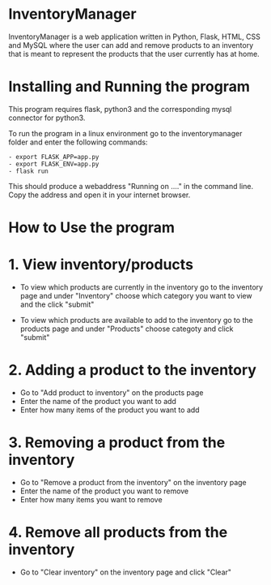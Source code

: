 # InventoryManager
InventoryManager is a web application written in Python, Flask, HTML, CSS and MySQL where the user can add and remove products to an inventory that is meant to represent the products that the user currently has at home.

# Installing and Running the program
This program requires flask, python3 and the corresponding mysql connector for python3.

To run the program in a linux environment go to the inventorymanager folder and enter the following commands:

	- export FLASK_APP=app.py
	- export FLASK_ENV=app.py
	- flask run

This should produce a webaddress "Running on ...." in the command line. Copy the address and open it in your internet browser.

# How to Use the program

 # 1. View inventory/products
 - To view which products are currently in the inventory go
    to the inventory page and under "Inventory" choose which category you
    want to view and the click "submit"
    
 - To view which products are available to add to the inventory go
   to the products page and under "Products" choose categoty and click "submit"

  # 2. Adding a product to the inventory
 - Go to "Add product to inventory" on the products page
 - Enter the name of the product you want to add
 - Enter how many items of the product you want to add

  # 3. Removing a product from the inventory
 - Go to "Remove a product from the inventory" on the inventory page
 - Enter the name of the product you want to remove
 - Enter how many items you want to remove

  # 4. Remove all products from the inventory
 - Go to "Clear inventory" on the inventory page and click "Clear"
